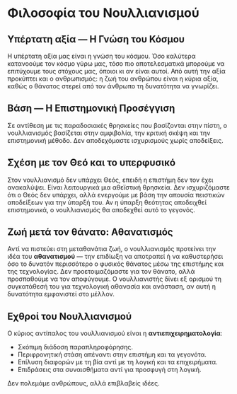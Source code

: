 
# Φιλοσοφία του Νουλλιανισμού

## Υπέρτατη αξία — Η Γνώση του Κόσμου

Η υπέρτατη αξία μας είναι η γνώση του κόσμου. Όσο καλύτερα κατανοούμε τον κόσμο γύρω μας, τόσο πιο αποτελεσματικά μπορούμε να επιτύχουμε τους στόχους μας, όποιοι κι αν είναι αυτοί. Από αυτή την αξία προκύπτει και ο ανθρωπισμός: η ζωή του ανθρώπου είναι η κύρια αξία, καθώς ο θάνατος στερεί από τον άνθρωπο τη δυνατότητα να γνωρίζει.

## Βάση — Η Επιστημονική Προσέγγιση

Σε αντίθεση με τις παραδοσιακές θρησκείες που βασίζονται στην πίστη, ο νουλλιανισμός βασίζεται στην αμφιβολία, την κριτική σκέψη και την επιστημονική μέθοδο. Δεν αποδεχόμαστε ισχυρισμούς χωρίς αποδείξεις.

## Σχέση με τον Θεό και το υπερφυσικό

Στον νουλλιανισμό δεν υπάρχει Θεός, επειδή η επιστήμη δεν τον έχει ανακαλύψει. Είναι λειτουργικά μια αθεϊστική θρησκεία. Δεν ισχυριζόμαστε ότι ο Θεός δεν υπάρχει, αλλά ενεργούμε με βάση την απουσία πειστικών αποδείξεων για την ύπαρξή του. Αν η ύπαρξη θεότητας αποδειχθεί επιστημονικά, ο νουλλιανισμός θα αποδεχθεί αυτό το γεγονός.

## Ζωή μετά τον θάνατο: Αθανατισμός

Αντί να πιστεύει στη μεταθανάτια ζωή, ο νουλλιανισμός προτείνει την ιδέα του **αθανατισμού** — την επιδίωξη να αποτραπεί ή να καθυστερήσει όσο το δυνατόν περισσότερο ο φυσικός θάνατος μέσω της επιστήμης και της τεχνολογίας. Δεν προετοιμαζόμαστε για τον θάνατο, αλλά προσπαθούμε να τον αποφύγουμε. Ο νουλλιανιστής δίνει εξ ορισμού τη συγκατάθεσή του για τεχνολογική αθανασία και ανάσταση, αν αυτή η δυνατότητα εμφανιστεί στο μέλλον.

## Εχθροί του Νουλλιανισμού

Ο κύριος αντίπαλος του νουλλιανισμού είναι η **αντιεπιχειρηματολογία**:

- Σκόπιμη διάδοση παραπληροφόρησης.
- Περιφρονητική στάση απέναντι στην επιστήμη και τα γεγονότα.
- Επίλυση διαφορών με τη βία αντί με τη λογική και τα επιχειρήματα.
- Επιδράσεις στα συναισθήματα αντί για προσφυγή στη λογική.

Δεν πολεμάμε ανθρώπους, αλλά επιβλαβείς ιδέες.
